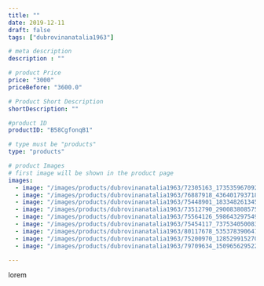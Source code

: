 ```yaml
---
title: ""
date: 2019-12-11
draft: false
tags: ["dubrovinanatalia1963"]

# meta description
description : ""

# product Price
price: "3000"
priceBefore: "3600.0"

# Product Short Description
shortDescription: ""

#product ID
productID: "B58CgfonqB1"

# type must be "products"
type: "products"

# product Images
# first image will be shown in the product page
images:
  - image: "/images/products/dubrovinanatalia1963/72305163_173535967092151_8874090905295928848_n.jpg"
  - image: "/images/products/dubrovinanatalia1963/76887918_436401793718390_1067317154106744138_n.jpg"
  - image: "/images/products/dubrovinanatalia1963/75448901_1833482613450450_6125522873885402605_n.jpg"
  - image: "/images/products/dubrovinanatalia1963/73512790_290083808575038_1241985221722054500_n.jpg"
  - image: "/images/products/dubrovinanatalia1963/75564126_598643297549008_5195480060771899021_n.jpg"
  - image: "/images/products/dubrovinanatalia1963/75454117_737534050083850_1857244745687452835_n.jpg"
  - image: "/images/products/dubrovinanatalia1963/80117678_535378390647000_1052261414558841880_n.jpg"
  - image: "/images/products/dubrovinanatalia1963/75200970_128529915270443_2191053887388988_n.jpg"
  - image: "/images/products/dubrovinanatalia1963/79709634_150965629522304_2482336982801276701_n.jpg"

---
```

lorem
